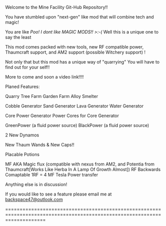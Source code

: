 Welcome to the Mine Facility Git-Hub Repository!!

You have stumbled upon "next-gen" like mod that will combine tech and magic!

You are like *Poo! I dont like MAGIC MODS!! >:-(* Well this is a unique one to say the least

This mod comes packed with new tools, new RF compatible power, Thaumcraft support, and AM2 support (possible Witchery support) !

Not only that but this mod has a unique way of "quarrying" You will have to find out for your self!!


More to come and soon a video link!!!!





Planed Features:

Quarry
Tree Farm
Garden Farm
Alloy Smelter

Cobble Generator
Sand Generator
Lava Generator
Water Generator

Core Power Generator
Power Cores for Core Generator

GreenPower (a fluid power source)
BlackPower (a fluid power source)

2 New Dynamos


New Thaum Wands & New Caps!!

Placable Potions





MF AKA Magic flux (compatible with nexus from AM2, and Potentia from Thaumcraft[Works Like Herba In A Lamp Of Growth Almost]) RF Backwards Comaptable 1RF = 4 MF
Tesla Power transfer



Anything else is in discussion!


If you would like to see a feature please email me at backspace47@outlook.com

==========================================================================================================================